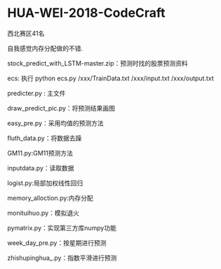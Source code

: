 # HUA-WEI-2018-CodeCraft
西北赛区41名

自我感觉内存分配做的不错.

stock_predict_with_LSTM-master.zip：预测时找的股票预测资料

ecs:  执行 python ecs.py /xxx/TrainData.txt /xxx/input.txt /xxx/output.txt

predicter.py : 主文件

draw_predict_pic.py：将预测结果画图

easy_pre.py：采用均值的预测方法

fluth_data.py：将数据去躁

GM11.py:GM11预测方法

inputdata.py：读取数据

logist.py:局部加权线性回归

memory_alloction.py:内存分配

monituihuo.py：模拟退火

pymatrix.py：实现第三方库numpy功能

week_day_pre.py：按星期进行预测

zhishupinghua_.py：指数平滑进行预测

